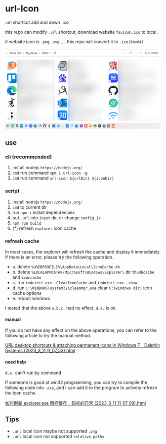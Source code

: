 # url-Icon

.url shortcut add and down .ico

this repo can modify `.url` shortcut, download website `favicon.ico` to local.

if website icon is `.png` `.svg`... , this repo will convert it to `.ico(64x64)`

![icon](./docs/icon.png)

## use

### cli (recommended)

1. install nodejs `https://nodejs.org/`
2. `cmd` run command `npm i url-icon -g`
3. `cmd` run command `url-icon ${urlDir} ${iconDir}`

### script

1. install nodejs `https://nodejs.org/`
2. `cmd` to current dir
3. run `npm i` install dependencies
4. put `.url` into `input` dir, or change `config.js`
5. `npm run build`
6. (\*) refresh `explorer` icon cache

### refresh cache

In most cases, the explorer will refresh the cache and display it immediately. If there is an error, please try the following operation.

-   a. delete `%USERPROFILE%\AppData\Local\IconCache.db`
-   b. delete `%LOCALAPPDATA%\Microsoft\Windows\Explorer\` dir `thumbcache` and `iconcache`
-   c. run `ie4uinit.exe -ClearIconCache` and `ie4uinit.exe -show`
-   d. run `C:\WINDOWS\system32\cleanmgr.exe` clear `C:(windows dir)` icon cache options
-   e. reboot windows

I tested that the above `a.b.c.` had no effect, `d.e.` is ok.

#### manual

If you do not have any effect on the above operations, you can refer to the following article to try the manual method.

[URL desktop shortcuts & attaching permanent icons in Windows 7 \_ Delphin Systems (2023_3_11 11_07_53).html](<./docs/refreshCache/URL%20desktop%20shortcuts%20%26%20attaching%20permanent%20icons%20in%20Windows%207%20_%20Delphin%20Systems%20(2023_3_11%2011_07_53).html>)

#### need help

`d.e.` can't run by command

If someone is good at win32 programming, you can try to compile the following code into `.exe`, and I can add it to the program to actively refresh the icon cache.

[如何刷新 explorer.exe 图标缓存 \_ 码农的日常 (2023_3_11 11_07_09).html](<./docs/refreshCache/%E5%A6%82%E4%BD%95%E5%88%B7%E6%96%B0explorer.exe%E5%9B%BE%E6%A0%87%E7%BC%93%E5%AD%98%20_%20%E7%A0%81%E5%86%9C%E7%9A%84%E6%97%A5%E5%B8%B8%20(2023_3_11%2011_07_09).html>)

## Tips

-   `.url` local icon maybe not supported `.png`
-   `.url` local icon not supported `relative paths`

